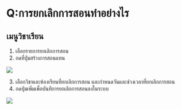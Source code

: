 # Q:การยกเลิกการสอนทำอย่างไร

## เมนูวิชาเรียน

1.  เลือกรายการยกเลิกการสอน
2.  กดที่ปุ่มสร้างการสอนแทน

![](/img/manual/faq/19.jpg)

3.  เลือกวิชาและห้องเรียนที่ยกเลิกการสอน และกำหนดวันและช่วงเวลาที่ยกเลิกการสอน
4.  กดปุ่มเพิ่มเพื่อบันทึการยกเลิกการสอนลงในระบบ

![](/img/manual/faq/19_1.jpg)
